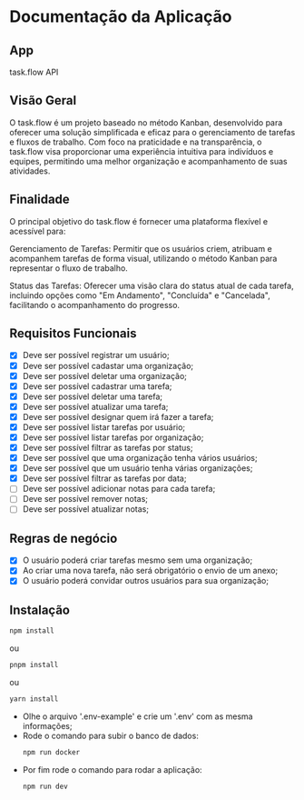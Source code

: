 # Documentação da Aplicação

## App

task.flow API

## Visão Geral

O task.flow é um projeto baseado no método Kanban, desenvolvido para oferecer uma solução simplificada e eficaz para o gerenciamento de tarefas e fluxos de trabalho. Com foco na praticidade e na transparência, o task.flow visa proporcionar uma experiência intuitiva para indivíduos e equipes, permitindo uma melhor organização e acompanhamento de suas atividades.

## Finalidade

O principal objetivo do task.flow é fornecer uma plataforma flexível e acessível para:

Gerenciamento de Tarefas: Permitir que os usuários criem, atribuam e acompanhem tarefas de forma visual, utilizando o método Kanban para representar o fluxo de trabalho.

Status das Tarefas: Oferecer uma visão clara do status atual de cada tarefa, incluindo opções como "Em Andamento", "Concluída" e "Cancelada", facilitando o acompanhamento do progresso.

## Requisitos Funcionais

- [x] Deve ser possível registrar um usuário;
- [x] Deve ser possível cadastar uma organização;
- [x] Deve ser possível deletar uma organização;
- [x] Deve ser possível cadastrar uma tarefa;
- [x] Deve ser possível deletar uma tarefa;
- [x] Deve ser possível atualizar uma tarefa;
- [x] Deve ser possível designar quem irá fazer a tarefa;
- [x] Deve ser possível listar tarefas por usuário;
- [x] Deve ser possível listar tarefas por organização;
- [x] Deve ser possível filtrar as tarefas por status;
- [x] Deve ser possível que uma organização tenha vários usuários;
- [x] Deve ser possível que um usuário tenha várias organizações;
- [x] Deve ser possível filtrar as tarefas por data;
- [ ] Deve ser possível adicionar notas para cada tarefa;
- [ ] Deve ser possível remover notas;
- [ ] Deve ser possível atualizar notas;

## Regras de negócio

- [x] O usuário poderá criar tarefas mesmo sem uma organização;
- [x] Ao criar uma nova tarefa, não será obrigatório o envio de um anexo;
- [x] O usuário poderá convidar outros usuários para sua organização;

## Instalação

```bash
npm install
```

ou

```bash
pnpm install
```

ou

```bash
yarn install
```

- Olhe o arquivo '.env-example' e crie um '.env' com as mesma informações;
- Rode o comando para subir o banco de dados:
  ```bash
  npm run docker
  ```
- Por fim rode o comando para rodar a aplicação:
  ```bash
  npm run dev
  ```
